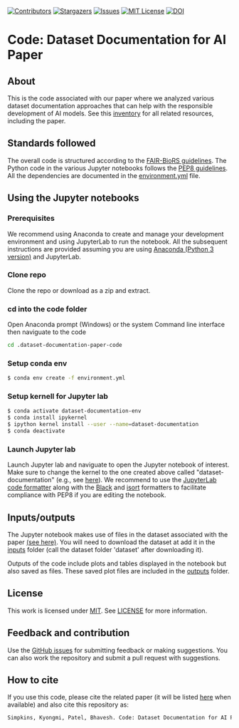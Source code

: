 [![Contributors][contributors-shield]][contributors-url]
[![Stargazers][stars-shield]][stars-url]
[![Issues][issues-shield]][issues-url]
[![MIT License][license-shield]][license-url]
[![DOI](https://zenodo.org/badge/DOI/10.5281/zenodo.14583673.svg)](https://doi.org/10.5281/zenodo.14583673)

[contributors-shield]: https://img.shields.io/github/contributors/AI-READI/dataset-documentation-paper-code.svg?style=flat-square
[contributors-url]: https://github.com/AI-READI/dataset-documentation-paper-code/graphs/contributors
[stars-shield]: https://img.shields.io/github/stars/AI-READI/dataset-documentation-paper-code.svg?style=flat-square
[stars-url]: https://github.com/AI-READI/dataset-documentation-paper-code/stargazers
[issues-shield]: https://img.shields.io/github/issues/AI-READI/dataset-documentation-paper-code.svg?style=flat-square
[issues-url]: https://github.com/AI-READI/dataset-documentation-paper-code/issues
[license-shield]: https://img.shields.io/github/license/AI-READI/dataset-documentation-paper-code.svg?style=flat-square
[license-url]: https://github.com/AI-READI/dataset-documentation-paper-code/blob/master/LICENSE

# Code: Dataset Documentation for AI Paper

## About
This is the code associated with our paper where we analyzed various dataset documentation approaches that can help with the responsible development of AI models. See this [inventory](https://github.com/AI-READI/dataset-documentation-paper-inventory) for all related resources, including the paper.


## Standards followed
The overall code is structured according to the [FAIR-BioRS guidelines](https://doi.org/10.1038/s41597-023-02463-x). The Python code in the various Jupyter notebooks follows the [PEP8 guidelines](https://peps.python.org/pep-0008). All the dependencies are documented in the [environment.yml](environment.yml) file.

## Using the Jupyter notebooks

### Prerequisites 
We recommend using Anaconda to create and manage your development environment and using JupyterLab to run the notebook. All the subsequent instructions are provided assuming you are using [Anaconda (Python 3 version)](https://www.anaconda.com/products/individual) and JupyterLab.

### Clone repo
Clone the repo or download as a zip and extract.

### cd into the code folder

Open Anaconda prompt (Windows) or the system Command line interface then naviguate to the code
```sh
cd .dataset-documentation-paper-code

```

### Setup conda env
```sh
$ conda env create -f environment.yml
```

### Setup kernell for Jupyter lab
```sh
$ conda activate dataset-documentation-env
$ conda install ipykernel
$ ipython kernel install --user --name=dataset-documentation
$ conda deactivate
```
### Launch Jupyter lab
Launch Jupyter lab and naviguate to open the Jupyter notebook of interest. Make sure to change the kernel to the one created above called "dataset-documentation" (e.g., see [here](https://doc.cocalc.com/howto/jupyter-kernel-selection.html#cocalc-s-jupyter-notebook)). We recommend to use the [JupyterLab code formatter](https://github.com/ryantam626/jupyterlab_code_formatter) along with the [Black](https://github.com/psf/black) and [isort](https://github.com/PyCQA/isort) formatters to facilitate compliance with PEP8 if you are editing the notebook.

## Inputs/outputs
The Jupyter notebook makes use of files in the dataset associated with the paper [(see here)](https://github.com/AI-READI/dataset-documentation-paper-inventory). You will need to download the dataset at add it in the [inputs](inputs) folder (call the dataset folder 'dataset' after downloading it).

Outputs of the code include plots and tables displayed in the notebook but also saved as files. These saved plot files are included in the [outputs](outputs) folder. 

## License
This work is licensed under
[MIT](https://opensource.org/licenses/mit). See [LICENSE](LICENSE) for more information.

## Feedback and contribution
Use the [GitHub issues](https://github.com/AI-READI/dataset-documentation-paper-code/issues) for submitting feedback or making suggestions. You can also work the repository and submit a pull request with suggestions.

## How to cite
If you use this code, please cite the related paper (it will be listed [here](https://github.com/AI-READI/dataset-documentation-paper-inventory) when available) and also cite this repository as:

```bash
Simpkins, Kyongmi, Patel, Bhavesh. Code: Dataset Documentation for AI Paper [Software]. Zenodo. https://doi.org/10.5281/zenodo.14583673
